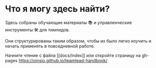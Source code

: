 # Что я могу здесь найти?

Здесь собраны обучающие материалы 📚 и управленческие инструменты 🛠️ для тимлидов.

Они структурированы таким образом, чтобы их было легко изучить и начать применять в повседневной работе.

Начните чтение с файла [[docs/index]] или откройте страницу на gh-pages https://oinsio.github.io/teamlead-handbook/
